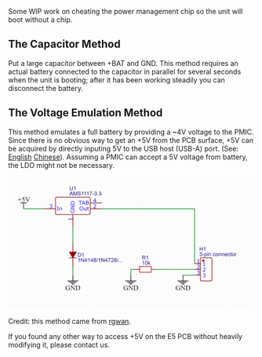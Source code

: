 Some WIP work on cheating the power management chip so the unit will boot without a chip.

## 

## The Capacitor Method

Put a large capacitor between +BAT and GND. This method requires an actual battery connected to the capacitor in parallel for several seconds when the unit is booting; after it has been working steadily you can disconnect the battery. 

## The Voltage Emulation Method

This method emulates a full battery by providing a ~4V voltage to the PMIC. Since there is no obvious way to get an +5V from the PCB surface, +5V can be acquired by directly inputing 5V to the USB host (USB-A) port. (See: [English](https://github.com/Jamesits/sound-blaster-e5-battery/issues/1) [Chinese](https://zhuanlan.zhihu.com/p/90036682)). Assuming a PMIC can accept a 5V voltage from battery, the LDO might not be necessary.

![](assets/ams1117_4v.png)

Credit: this method came from [rgwan](https://github.com/rgwan). 

If you found any other way to access +5V on the E5 PCB without heavily modifying it, please contact us.
